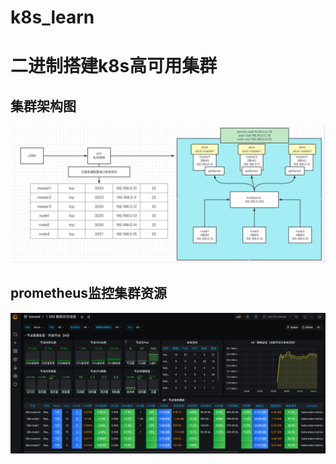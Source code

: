 # k8s_learn



# 二进制搭建k8s高可用集群

## 集群架构图

![image-20220925174440579](https://github.com/sky-bai/k8s_learn/blob/main/images/%E9%9B%86%E7%BE%A4%E6%9E%B6%E6%9E%84%E5%9B%BE.png)

## prometheus监控集群资源

![image-20220925153945026](https://github.com/sky-bai/k8s_learn/blob/main/images/%E9%9B%86%E7%BE%A4%E7%9B%91%E6%8E%A7%E4%BF%A1%E6%81%AF.png)